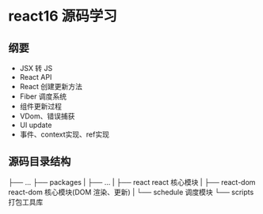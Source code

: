 # react16 源码学习

## 纲要
- JSX 转 JS
- React API
- React 创建更新方法
- Fiber 调度系统
- 组件更新过程
- VDom、错误捕获
- UI update
- 事件、context实现、ref实现


## 源码目录结构

├── ...
├── packages
|   ├── ...
|   ├── react     react 核心模块
|   ├── react-dom react-dom 核心模块(DOM 渲染、更新) 
|   └── schedule  调度模块
└── scripts       打包工具库